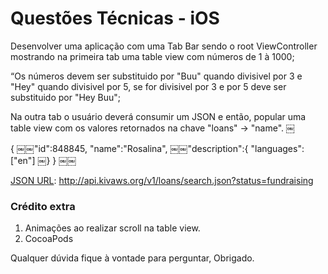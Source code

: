 # Questões Técnicas - iOS #

Desenvolver uma aplicação com uma Tab Bar sendo o root ViewController mostrando na primeira tab uma table view com números de 1 à 1000;

“Os números devem ser substituido por "Buu" quando divisivel por 3 e "Hey" quando divisivel por 5, se for divisivel por 3 e por 5 deve ser substituido por "Hey Buu";

Na outra tab o usuário deverá consumir um JSON e então, popular uma table view com os valores retornados na chave "loans" -> "name".
￼

{
￼￼"id":848845,
"name":"Rosalina",
￼￼"description":{
"languages":["en"]
￼}
}
￼￼

[JSON URL](http://api.kivaws.org/v1/loans/search.json?status=fundraising): http://api.kivaws.org/v1/loans/search.json?status=fundraising

### Crédito extra ###

1. Animações ao realizar scroll na table view.
2. CocoaPods

Qualquer dúvida fique à vontade para perguntar, Obrigado.